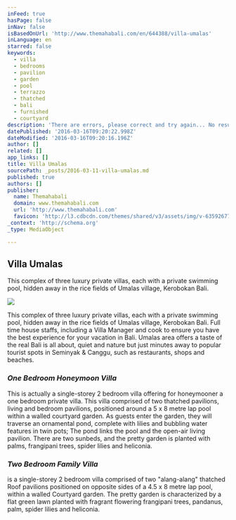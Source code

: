 ```yaml
---
inFeed: true
hasPage: false
inNav: false
isBasedOnUrl: 'http://www.themahabali.com/en/644388/villa-umalas'
inLanguage: en
starred: false
keywords:
  - villa
  - bedrooms
  - pavilion
  - garden
  - pool
  - terrazzo
  - thatched
  - bali
  - furnished
  - courtyard
description: 'There are errors, please correct and try again... No results found matching your search criteria. Showing all properties instead. This complex of three luxury private villas, each with a private swimming pool, hidden away in the rice fields of Umalas village, Kerobokan Bali.'
datePublished: '2016-03-16T09:20:22.998Z'
dateModified: '2016-03-16T09:20:16.196Z'
author: []
related: []
app_links: []
title: Villa Umalas
sourcePath: _posts/2016-03-11-villa-umalas.md
published: true
authors: []
publisher:
  name: Themahabali
  domain: www.themahabali.com
  url: 'http://www.themahabali.com'
  favicon: 'http://l3.cdbcdn.com/themes/shared/v3/assets/img/v-635926770992479107/nonicon.ico?f=18'
_context: 'http://schema.org'
_type: MediaObject

---
```

<article style=""><h1>Villa Umalas</h1><p>This complex of three luxury private villas, each with a private swimming pool, hidden away in the rice fields of Umalas village, Kerobokan Bali.</p><img src="https://s3-us-west-2.amazonaws.com/the-grid-img/p/5bede5fd3546e43d916e0407a96728c5fae31626.jpg" /></article>

This complex of three luxury private villas, each with a private swimming pool, hidden away in the rice fields of Umalas village, Kerobokan Bali. Full time house staffs, including a Villa Manager and cook to ensure you have the best experience for your vacation in Bali. Umalas area offers a taste of the real Bali is all about, quiet and nature but just minutes away to popular tourist spots in Seminyak & Canggu, such as restaurants, shops and beaches.

### **********_One Bedroom Honeymoon Villa_**********

This is actually a single-storey 2 bedroom villa offering for honeymooner a one bedroom private villa. This villa comprised of two thatched pavilions, living and bedroom pavilions, positioned around a 5 x 8 metre lap pool within a walled courtyard garden. As guests enter the garden, they will traverse an ornamental pond, complete with lilies and bubbling water features in twin pots; The pond links the pool and the open-air living pavilion. There are two sunbeds, and the pretty garden is planted with palms, frangipani trees, spider lilies and heliconia.

### _Two Bedroom Family Villa_

is a single-storey 2 bedroom villa comprised of two "alang-alang" thatched Roof pavilions positioned on opposite sides of a 4.5 x 8 metre lap pool, within a walled Courtyard garden. The pretty garden is characterized by a flat green lawn planted with fragrant flowering frangipani trees, pandanus, palm, spider lilies and heliconia.